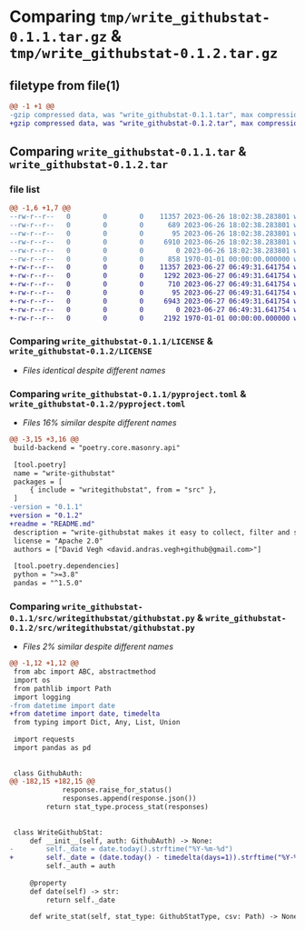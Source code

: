 # Comparing `tmp/write_githubstat-0.1.1.tar.gz` & `tmp/write_githubstat-0.1.2.tar.gz`

## filetype from file(1)

```diff
@@ -1 +1 @@
-gzip compressed data, was "write_githubstat-0.1.1.tar", max compression
+gzip compressed data, was "write_githubstat-0.1.2.tar", max compression
```

## Comparing `write_githubstat-0.1.1.tar` & `write_githubstat-0.1.2.tar`

### file list

```diff
@@ -1,6 +1,7 @@
--rw-r--r--   0        0        0    11357 2023-06-26 18:02:38.283801 write_githubstat-0.1.1/LICENSE
--rw-r--r--   0        0        0      689 2023-06-26 18:02:38.283801 write_githubstat-0.1.1/pyproject.toml
--rw-r--r--   0        0        0       95 2023-06-26 18:02:38.283801 write_githubstat-0.1.1/src/writegithubstat/__init__.py
--rw-r--r--   0        0        0     6910 2023-06-26 18:02:38.283801 write_githubstat-0.1.1/src/writegithubstat/githubstat.py
--rw-r--r--   0        0        0        0 2023-06-26 18:02:38.283801 write_githubstat-0.1.1/src/writegithubstat/py.typed
--rw-r--r--   0        0        0      858 1970-01-01 00:00:00.000000 write_githubstat-0.1.1/PKG-INFO
+-rw-r--r--   0        0        0    11357 2023-06-27 06:49:31.641754 write_githubstat-0.1.2/LICENSE
+-rw-r--r--   0        0        0     1292 2023-06-27 06:49:31.641754 write_githubstat-0.1.2/README.md
+-rw-r--r--   0        0        0      710 2023-06-27 06:49:31.641754 write_githubstat-0.1.2/pyproject.toml
+-rw-r--r--   0        0        0       95 2023-06-27 06:49:31.641754 write_githubstat-0.1.2/src/writegithubstat/__init__.py
+-rw-r--r--   0        0        0     6943 2023-06-27 06:49:31.641754 write_githubstat-0.1.2/src/writegithubstat/githubstat.py
+-rw-r--r--   0        0        0        0 2023-06-27 06:49:31.641754 write_githubstat-0.1.2/src/writegithubstat/py.typed
+-rw-r--r--   0        0        0     2192 1970-01-01 00:00:00.000000 write_githubstat-0.1.2/PKG-INFO
```

### Comparing `write_githubstat-0.1.1/LICENSE` & `write_githubstat-0.1.2/LICENSE`

 * *Files identical despite different names*

### Comparing `write_githubstat-0.1.1/pyproject.toml` & `write_githubstat-0.1.2/pyproject.toml`

 * *Files 16% similar despite different names*

```diff
@@ -3,15 +3,16 @@
 build-backend = "poetry.core.masonry.api"
 
 [tool.poetry]
 name = "write-githubstat"
 packages = [
     { include = "writegithubstat", from = "src" },
 ]
-version = "0.1.1"
+version = "0.1.2"
+readme = "README.md"
 description = "write-githubstat makes it easy to collect, filter and save github statistics to csv files."
 license = "Apache 2.0"
 authors = ["David Vegh <david.andras.vegh+github@gmail.com>"]
 
 [tool.poetry.dependencies]
 python = ">=3.8"
 pandas = "^1.5.0"
```

### Comparing `write_githubstat-0.1.1/src/writegithubstat/githubstat.py` & `write_githubstat-0.1.2/src/writegithubstat/githubstat.py`

 * *Files 2% similar despite different names*

```diff
@@ -1,12 +1,12 @@
 from abc import ABC, abstractmethod
 import os
 from pathlib import Path
 import logging
-from datetime import date
+from datetime import date, timedelta
 from typing import Dict, Any, List, Union
 
 import requests
 import pandas as pd
 
 
 class GithubAuth:
@@ -182,15 +182,15 @@
             response.raise_for_status()
             responses.append(response.json())
         return stat_type.process_stat(responses)
 
 
 class WriteGithubStat:
     def __init__(self, auth: GithubAuth) -> None:
-        self._date = date.today().strftime("%Y-%m-%d")
+        self._date = (date.today() - timedelta(days=1)).strftime("%Y-%m-%d")
         self._auth = auth
 
     @property
     def date(self) -> str:
         return self._date
 
     def write_stat(self, stat_type: GithubStatType, csv: Path) -> None:
```

